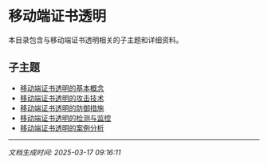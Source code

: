 # 移动端证书透明

本目录包含与移动端证书透明相关的子主题和详细资料。

## 子主题

- [移动端证书透明的基本概念](mobile-cert-transparency/basic-concepts.md)
- [移动端证书透明的攻击技术](mobile-cert-transparency/attack-techniques.md)
- [移动端证书透明的防御措施](mobile-cert-transparency/defense-measures.md)
- [移动端证书透明的检测与监控](mobile-cert-transparency/detection-monitoring.md)
- [移动端证书透明的案例分析](mobile-cert-transparency/case-studies.md)

---

*文档生成时间: 2025-03-17 09:16:11*
